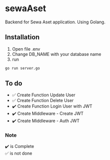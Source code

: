 # sewaAset
Backend for Sewa Aset application.
Using Golang.

## Installation
1. Open file .env
2. Change DB_NAME with your database name
3. run
```bash
go run server.go
```

## To do
- :white_check_mark: Create Function Update User
- :white_check_mark: Create Function Delete User
- :heavy_check_mark: Create Function Login User with JWT
- :heavy_check_mark: Create Middleware - Create JWT
- :heavy_check_mark: Create Middleware - Auth JWT


### Note
:heavy_check_mark: is Complete<br/>
:white_check_mark: is not done
